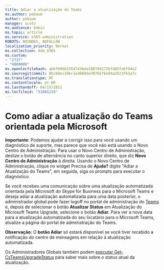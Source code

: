 ```yaml
---
title: Adiar a atualização do Teams
ms.author: pebaum
author: pebaum
manager: scotv
ms.audience: Admin
ms.topic: article
ms.service: o365-administration
ROBOTS: NOINDEX, NOFOLLOW
localization_priority: Normal
ms.collection: Adm_O365
ms.custom:
- "2737"
- "4000006"
ms.openlocfilehash: abbf696b1554743bda188704272bfd85fe6f94e2
ms.sourcegitcommit: 8bc60ec34bc1e40685e3976576e04a2623f63a7c
ms.translationtype: MT
ms.contentlocale: pt-BR
ms.lasthandoff: 04/15/2021
ms.locfileid: "51801219"
---
```

# <a name="how-to-postpone-the-microsoft-driven-teams-upgrade"></a>Como adiar a atualização do Teams orientada pela Microsoft

**Importante**: Podemos ajudar a corrigir isso para você usando um diagnóstico de suporte, mas parece que você não está usando o Novo Centro de Administração. Para usar o Novo Centro de Administração, deslize o botão de alternância no canto superior direito, que diz **Novo Centro de Administração** à direita. Usando o Novo Centro de Administração, clique no widget Precisa de **Ajuda?** digite "Adiar a Atualização do Teams", em seguida, siga os prompts para executar o diagnóstico.

Se você recebeu uma comunicação sobre uma atualização automatizada orientada pela Microsoft do Skype for Business para o Microsoft Teams e deseja adiar a atualização automatizada para uma data posterior, o administrador global pode fazer logoff no portal de administração do [Teams](https://admin.teams.microsoft.com/dashboard) e, depois de selecionar o botão **Atualizar Status** em Atualização do Microsoft Teams Upgrade, selecione o botão **Adiar.** Para ver a nova data para a atualização automatizada do seu locatário para o Microsoft Teams, atualize a página do portal de administração do Teams.

**Observação:** O **botão Adiar** só estará disponível se você tiver recebido a notificação do centro de mensagens em relação à atualização automatizada. 

Os Administradores Globais também podem [executar Get-CsTeamsUpgradeStatus](https://docs.microsoft.com/powershell/module/skype/get-csteamsupgradestatus?view=skype-ps) para saber mais sobre o status atual da atualização.
